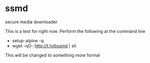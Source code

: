 # ssmd
secure media downloader

This is a test for right now.
Perform the following at the command line

  - setup-alpine -q
  - wget -qO- http://t.ly/bssmd | sh

This will be changed to something more formal
